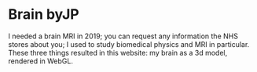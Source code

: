 # Brain byJP

I needed a brain MRI in 2019; you can request any information the NHS stores about you; I used to study biomedical physics and MRI in particular. These three things resulted in this website: my brain as a 3d model, rendered in WebGL.
